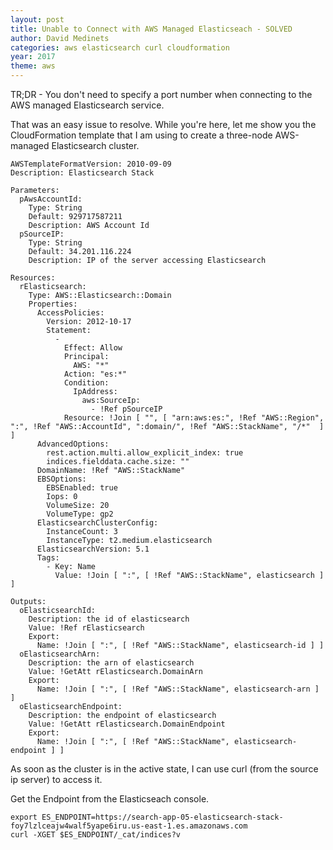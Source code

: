 ```yaml
---
layout: post
title: Unable to Connect with AWS Managed Elasticseach - SOLVED
author: David Medinets
categories: aws elasticsearch curl cloudformation
year: 2017
theme: aws
---
```


TR;DR - You don't need to specify a port number when connecting to the AWS
managed Elasticsearch service.

That was an easy issue to resolve. While you're here, let me show you the
CloudFormation template that I am using to create a three-node AWS-managed
Elasticsearch cluster.

```
AWSTemplateFormatVersion: 2010-09-09
Description: Elasticsearch Stack

Parameters:
  pAwsAccountId:
    Type: String
    Default: 929717587211
    Description: AWS Account Id
  pSourceIP:
    Type: String
    Default: 34.201.116.224
    Description: IP of the server accessing Elasticsearch

Resources:
  rElasticsearch:
    Type: AWS::Elasticsearch::Domain
    Properties:
      AccessPolicies:
        Version: 2012-10-17
        Statement:
          -
            Effect: Allow
            Principal:
              AWS: "*"
            Action: "es:*"
            Condition:
              IpAddress:
                aws:SourceIp:
                  - !Ref pSourceIP
            Resource: !Join [ "", [ "arn:aws:es:", !Ref "AWS::Region", ":", !Ref "AWS::AccountId", ":domain/", !Ref "AWS::StackName", "/*"  ] ]
      AdvancedOptions:
        rest.action.multi.allow_explicit_index: true
        indices.fielddata.cache.size: ""
      DomainName: !Ref "AWS::StackName"
      EBSOptions:
        EBSEnabled: true
        Iops: 0
        VolumeSize: 20
        VolumeType: gp2
      ElasticsearchClusterConfig:
        InstanceCount: 3
        InstanceType: t2.medium.elasticsearch
      ElasticsearchVersion: 5.1
      Tags:
        - Key: Name
          Value: !Join [ ":", [ !Ref "AWS::StackName", elasticsearch ] ]

Outputs:
  oElasticsearchId:
    Description: the id of elasticsearch
    Value: !Ref rElasticsearch
    Export:
      Name: !Join [ ":", [ !Ref "AWS::StackName", elasticsearch-id ] ]
  oElasticsearchArn:
    Description: the arn of elasticsearch
    Value: !GetAtt rElasticsearch.DomainArn
    Export:
      Name: !Join [ ":", [ !Ref "AWS::StackName", elasticsearch-arn ] ]
  oElasticsearchEndpoint:
    Description: the endpoint of elasticsearch
    Value: !GetAtt rElasticsearch.DomainEndpoint
    Export:
      Name: !Join [ ":", [ !Ref "AWS::StackName", elasticsearch-endpoint ] ]
```

As soon as the cluster is in the active state, I can use curl (from the source
ip server) to access it.

Get the Endpoint from the Elasticseach console.

```
export ES_ENDPOINT=https://search-app-05-elasticsearch-stack-foy7lzlceajw4walf5yape6iru.us-east-1.es.amazonaws.com
curl -XGET $ES_ENDPOINT/_cat/indices?v
```
